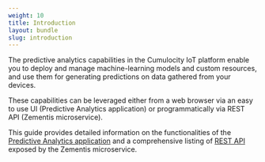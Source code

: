 ```yaml
---
weight: 10
title: Introduction
layout: bundle
slug: introduction
---
```


The predictive analytics capabilities in the Cumulocity IoT platform enable you to deploy and manage machine-learning models and custom resources, and use them for generating predictions on data gathered from your devices.

These capabilities can be leveraged either from a web browser via an easy to use UI (Predictive Analytics application) or programmatically via REST API (Zementis microservice). 

This guide provides detailed information on the functionalities of the [Predictive Analytics application](/guides/predictive-analytics/web-app) and a comprehensive listing of [REST API](/guides/predictive-analytics/api-reference) exposed by the Zementis microservice.